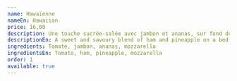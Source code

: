 ```yaml
---
name: Hawaïenne
nameEn: Hawaiian
price: 16,00
description: Une touche sucrée-salée avec jambon et ananas, sur fond de mozzarella fondante.
descriptionEn: A sweet and savoury blend of ham and pineapple on a bed of melting mozzarella.
ingredients: Tomate, jambon, ananas, mozzarella
ingredientsEn: Tomato, ham, pineapple, mozzarella
order: 1
available: true
---
```

